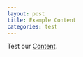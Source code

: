 ```yaml
---
layout: post
title: Example Content
categories: test
---
```

Test our [Content](https://github.com/Nowhere-Know-How/PipelinePrototype-Releases/releases/download/2021-01-26-41/Build_2021-01-26-41.zip).

